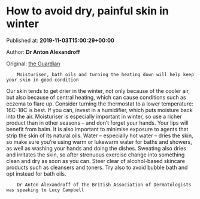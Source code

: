 
# How to avoid dry, painful skin in winter

Published at: **2019-11-03T15:00:29+00:00**

Author: **Dr Anton Alexandroff**

Original: [the Guardian](https://www.theguardian.com/lifeandstyle/2019/nov/03/how-to-avoid-dry-painful-skin-in-winter)


        Moisturiser, bath oils and turning the heating down will help keep your skin in good condition
      
Our skin tends to get drier in the winter, not only because of the cooler air, but also because of central heating, which can cause conditions such as eczema to flare up. Consider turning the thermostat to a lower temperature: 16C-18C is best. If you can, invest in a humidifier, which puts moisture back into the air.
Moisturiser is especially important in winter, so use a richer product than in other seasons – and don’t forget your hands. Your lips will benefit from balm.
It is also important to minimise exposure to agents that strip the skin of its natural oils. Water – especially hot water – dries the skin, so make sure you’re using warm or lukewarm water for baths and showers, as well as washing your hands and doing the dishes. Sweating also dries and irritates the skin, so after strenuous exercise change into something clean and dry as soon as you can.
Steer clear of alcohol-based skincare products such as cleansers and toners. Try also to avoid bubble bath and opt instead for bath oils.

        Dr Anton Alexandroff of the British Association of Dermatologists was speaking to Lucy Campbell
      
